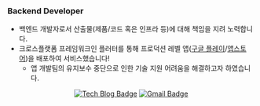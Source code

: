 ### Backend Developer
- 백엔드 개발자로서 산출물(제품/코드 혹은 인프라 등)에 대해 책임을 지려 노력합니다.
- 크로스플랫폼 프레임워크인 플러터를 통해 프로덕션 레벨 앱([구글 플레이](https://play.google.com/store/apps/details?id=com.crinity.gcloud)/[앱스토어](https://apps.apple.com/kr/app/id6462401916))을 배포하여 서비스했습니다!
  - 앱 개발팀의 유지보수 중단으로 인한 기술 지원 어려움을 해결하고자 하였습니다.

<div align=center>
  
[![Tech Blog Badge](https://img.shields.io/badge/-Tech%20blog-black?style=flat-square&logo=tistory)](https://blog.dglee.co.kr)
[![Gmail Badge](https://img.shields.io/badge/-Gmail-d14836?style=flat-square&logo=Gmail&logoColor=white)](mailto:dglee.dev@gmail.com)
</div>
